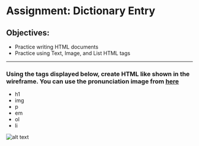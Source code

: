 <h1>Assignment: Dictionary Entry</h1>

<h2>Objectives:</h2>
<ul>
  <li>Practice writing HTML documents</li>
  <li>Practice using Text, Image, and List HTML tags</li>
</ul>

<hr>

<h3>Using the tags displayed below, create HTML like shown in the wireframe. You can use the pronunciation image from <a href="https://github.com/alirabah93/Coding-Dojo/blob/master/WEB-FUNDAMENTALS/Week1/Day1/Dictionary-Entry/pronunciation.png">here</a></h3>
<ul>
  <li>h1</li>
  <li>img</li>
  <li>p</li>
  <li>em</li>
  <li>ol</li>
  <li>li</li>
</ul>

![alt text](https://github.com/alirabah93/Coding-Dojo/blob/master/WEB-FUNDAMENTALS/html/Dictionary-Entry/wireframe.png?raw=true)
